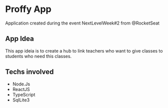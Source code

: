# Proffy App
Application created during the event NextLevelWeek#2 from @RocketSeat

## App Idea
This app ideia is to create a hub to link teachers who want to give classes to students who need this classes.

## Techs involved

- Node.Js
- ReactJS
- TypeScript
- SqlLite3
